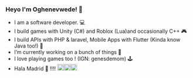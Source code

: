 ### Heyo I'm Oghenevwede! 🤡
- I am a software developer. 💻
- I build games with Unity (C#) and Roblox (Lua)and occasionally C++ 🎮
- I build APIs with PHP & laravel, Mobile Apps with Flutter (Kinda know Java too!) 📱
- I’m currently working on a bunch of things 🔭 
- I love playing games too ! (IGN: genesdemom) 🕹️
- Hala Madrid 💙 !!!!
[<img src='https://cdn.jsdelivr.net/npm/simple-icons@3.0.1/icons/github.svg' alt='github' height='18'>](https://github.com/github)[<img src='https://cdn.jsdelivr.net/npm/simple-icons@3.0.1/icons/twitter.svg' alt='twitter' height='18'>](https://twitter.com/v_emeni)[<img src='https://cdn.jsdelivr.net/npm/simple-icons@3.0.1/icons/dev.svg' alt='github' height='18'>](https://dev.to/genesdemon)

<!--
**GENESDEMON/Genesdemon** is a ✨ _special_ ✨ repository because its `README.md` (this file) appears on your GitHub profile.

Here are some ideas to get you started:

- 🔭 I’m currently working on ...
- 🌱 I’m currently learning ...
- 👯 I’m looking to collaborate on ...
- 🤔 I’m looking for help with ...
- 💬 Ask me about ...
- 📫 How to reach me: ...
- 😄 Pronouns: ...
- ⚡ Fun fact: ...
-->
